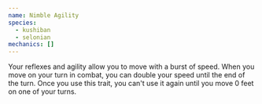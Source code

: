 ```yaml
---
name: Nimble Agility
species:
  - kushiban
  - selonian
mechanics: []
---
```

Your reflexes and agility allow you to move with a burst of speed. When you move on your turn in combat, you can double your speed until the end of the turn. Once you use this trait, you can't use it again until you move 0 feet on one of your turns.
